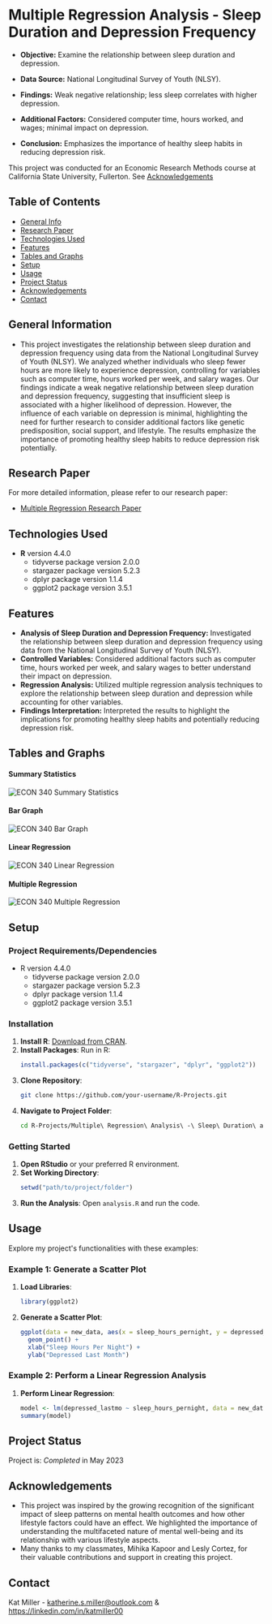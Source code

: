 # Multiple Regression Analysis - Sleep Duration and Depression Frequency
- **Objective:** Examine the relationship between sleep duration and depression.

- **Data Source:** National Longitudinal Survey of Youth (NLSY).

- **Findings:** Weak negative relationship; less sleep correlates with higher depression.

- **Additional Factors:** Considered computer time, hours worked, and wages; minimal impact on depression.

- **Conclusion:** Emphasizes the importance of healthy sleep habits in reducing depression risk.

This project was conducted for an Economic Research Methods course at California State University, Fullerton. See [Acknowledgements](#acknowledgements)

## Table of Contents

* [General Info](#general-information)
* [Research Paper](#research-paper)
* [Technologies Used](#technologies-used)
* [Features](#features)
* [Tables and Graphs](#Tables-and-Graphs)
* [Setup](#setup)
* [Usage](#usage)
* [Project Status](#project-status)
* [Acknowledgements](#acknowledgements)
* [Contact](#contact)

## General Information
- This project investigates the relationship between sleep duration and depression frequency using data from the National Longitudinal Survey of Youth (NLSY). We analyzed whether individuals who sleep fewer hours are more likely to experience depression, controlling for variables such as computer time, hours worked per week, and salary wages. Our findings indicate a weak negative relationship between sleep duration and depression frequency, suggesting that insufficient sleep is associated with a higher likelihood of depression. However, the influence of each variable on depression is minimal, highlighting the need for further research to consider additional factors like genetic predisposition, social support, and lifestyle. The results emphasize the importance of promoting healthy sleep habits to reduce depression risk potentially.

## Research Paper

For more detailed information, please refer to our research paper:

- [Multiple Regression Research Paper](Multiple%20Regression%20Analysis%20-%20Sleep%20Duration%20and%20Depression%20Frequency/Multiple%20Regression%20Research%20Paper.pdf)

## Technologies Used
- **R** version 4.4.0
  - tidyverse package version 2.0.0
  - stargazer package version 5.2.3
  - dplyr package version 1.1.4
  - ggplot2 package version 3.5.1

## Features
- **Analysis of Sleep Duration and Depression Frequency:** Investigated the relationship between sleep duration and depression frequency using data from the National Longitudinal Survey of Youth (NLSY).
- **Controlled Variables:** Considered additional factors such as computer time, hours worked per week, and salary wages to better understand their impact on depression.
- **Regression Analysis:** Utilized multiple regression analysis techniques to explore the relationship between sleep duration and depression while accounting for other variables.
- **Findings Interpretation:** Interpreted the results to highlight the implications for promoting healthy sleep habits and potentially reducing depression risk.

## Tables and Graphs

#### Summary Statistics
![ECON 340 Summary Statistics](https://github.com/katmiller00/R-Projects/assets/159479250/53791cb9-9f6f-4732-ac74-19c6df3322e7)

#### Bar Graph
![ECON 340 Bar Graph](https://github.com/katmiller00/R-Projects/assets/159479250/8ba27a15-42f8-4419-9625-27ca14ba39c4)

#### Linear Regression
![ECON 340 Linear Regression](https://github.com/katmiller00/R-Projects/assets/159479250/045a5b53-d283-4ee0-8f0d-26bdfe159f4b)

#### Multiple Regression
![ECON 340 Multiple Regression](https://github.com/katmiller00/R-Projects/assets/159479250/a3ec76fe-fb27-4b29-8218-1b0233762b5f)

## Setup
### Project Requirements/Dependencies

- R version 4.4.0
  - tidyverse package version 2.0.0
  - stargazer package version 5.2.3
  - dplyr package version 1.1.4
  - ggplot2 package version 3.5.1

### Installation

1. **Install R**: [Download from CRAN](https://cran.r-project.org/).
2. **Install Packages**: Run in R:
    ```R
    install.packages(c("tidyverse", "stargazer", "dplyr", "ggplot2"))
    ```
3. **Clone Repository**:
    ```bash
    git clone https://github.com/your-username/R-Projects.git
    ```
4. **Navigate to Project Folder**:
    ```bash
    cd R-Projects/Multiple\ Regression\ Analysis\ -\ Sleep\ Duration\ and\ Depression\ Frequency
    ```
### Getting Started

1. **Open RStudio** or your preferred R environment.
2. **Set Working Directory**:
    ```R
    setwd("path/to/project/folder")
    ```
3. **Run the Analysis**: Open `analysis.R` and run the code.

## Usage
Explore my project's functionalities with these examples:

### Example 1: Generate a Scatter Plot

1. **Load Libraries**:
    ```R
    library(ggplot2)
    ```
2. **Generate a Scatter Plot**:
    ```R
    ggplot(data = new_data, aes(x = sleep_hours_pernight, y = depressed_lastmo)) +
      geom_point() +
      xlab("Sleep Hours Per Night") +
      ylab("Depressed Last Month")
    ```
### Example 2: Perform a Linear Regression Analysis
1. **Perform Linear Regression**:
    ```R
    model <- lm(depressed_lastmo ~ sleep_hours_pernight, data = new_data)
    summary(model)
    ```
## Project Status
Project is: *Completed* in May 2023

## Acknowledgements
- This project was inspired by the growing recognition of the significant impact of sleep patterns on mental health outcomes and how other lifestyle factors could have an effect. We highlighted the importance of understanding the multifaceted nature of mental well-being and its relationship with various lifestyle aspects.
- Many thanks to my classmates, Mihika Kapoor and Lesly Cortez, for their valuable contributions and support in creating this project.
## Contact
Kat Miller - katherine.s.miller@outlook.com & https://linkedin.com/in/katmiller00


